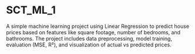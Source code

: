 # SCT_ML_1
A simple machine learning project using Linear Regression to predict house prices based on features like square footage, number of bedrooms, and bathrooms. The project includes data preprocessing, model training, evaluation (MSE, R²), and visualization of actual vs predicted prices.
